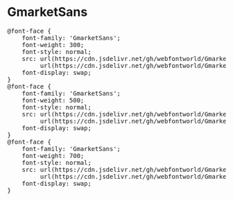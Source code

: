 # GmarketSans
<pre>
@font-face {
    font-family: 'GmarketSans';
    font-weight: 300; 
    font-style: normal; 
    src: url(https://cdn.jsdelivr.net/gh/webfontworld/GmarketSans/GmarketSansTTFBold.woff2) format('woff2'),
         url(https://cdn.jsdelivr.net/gh/webfontworld/GmarketSans/GmarketSansTTFBold.woff) format('woff');
    font-display: swap;
}
@font-face {
    font-family: 'GmarketSans';
    font-weight: 500; 
    font-style: normal; 
    src: url(https://cdn.jsdelivr.net/gh/webfontworld/GmarketSans/GmarketSansTTFMedium.woff2) format('woff2'),
         url(https://cdn.jsdelivr.net/gh/webfontworld/GmarketSans/GmarketSansTTFMedium.woff) format('woff');
    font-display: swap;
}
@font-face {
    font-family: 'GmarketSans';
    font-weight: 700; 
    font-style: normal; 
    src: url(https://cdn.jsdelivr.net/gh/webfontworld/GmarketSans/GmarketSansTTFLight.woff2) format('woff2'),
         url(https://cdn.jsdelivr.net/gh/webfontworld/GmarketSans/GmarketSansTTFLight.woff) format('woff');
    font-display: swap;
}
</pre>
